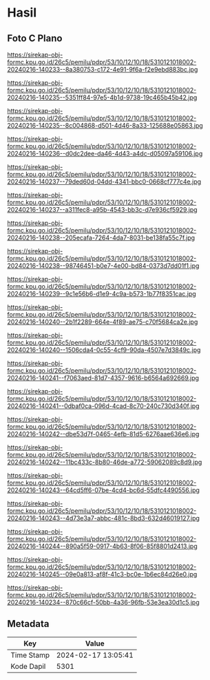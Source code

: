 # Hasil

## Foto C Plano

https://sirekap-obj-formc.kpu.go.id/26c5/pemilu/pdpr/53/10/12/10/18/5310121018002-20240216-140233--8a380753-c172-4e91-9f6a-f2e9ebd883bc.jpg

https://sirekap-obj-formc.kpu.go.id/26c5/pemilu/pdpr/53/10/12/10/18/5310121018002-20240216-140235--5351ff84-97e5-4b1d-9738-19c465b45b42.jpg

https://sirekap-obj-formc.kpu.go.id/26c5/pemilu/pdpr/53/10/12/10/18/5310121018002-20240216-140235--8c004868-d501-4d46-8a33-125688e05863.jpg

https://sirekap-obj-formc.kpu.go.id/26c5/pemilu/pdpr/53/10/12/10/18/5310121018002-20240216-140236--d0dc2dee-da46-4d43-a4dc-d05097a59106.jpg

https://sirekap-obj-formc.kpu.go.id/26c5/pemilu/pdpr/53/10/12/10/18/5310121018002-20240216-140237--79ded60d-04dd-4341-bbc0-0668cf777c4e.jpg

https://sirekap-obj-formc.kpu.go.id/26c5/pemilu/pdpr/53/10/12/10/18/5310121018002-20240216-140237--a311fec8-a95b-4543-bb3c-d7e936cf5929.jpg

https://sirekap-obj-formc.kpu.go.id/26c5/pemilu/pdpr/53/10/12/10/18/5310121018002-20240216-140238--205ecafa-7264-4da7-8031-be138fa55c7f.jpg

https://sirekap-obj-formc.kpu.go.id/26c5/pemilu/pdpr/53/10/12/10/18/5310121018002-20240216-140238--98746451-b0e7-4e00-bd84-0373d7dd01f1.jpg

https://sirekap-obj-formc.kpu.go.id/26c5/pemilu/pdpr/53/10/12/10/18/5310121018002-20240216-140239--9c1e56b6-d1e9-4c9a-b573-1b77f8351cac.jpg

https://sirekap-obj-formc.kpu.go.id/26c5/pemilu/pdpr/53/10/12/10/18/5310121018002-20240216-140240--2b1f2289-664e-4f89-ae75-c70f5684ca2e.jpg

https://sirekap-obj-formc.kpu.go.id/26c5/pemilu/pdpr/53/10/12/10/18/5310121018002-20240216-140240--1506cda4-0c55-4cf9-90da-4507e7d3849c.jpg

https://sirekap-obj-formc.kpu.go.id/26c5/pemilu/pdpr/53/10/12/10/18/5310121018002-20240216-140241--f7063aed-81d7-4357-9616-b6564a692669.jpg

https://sirekap-obj-formc.kpu.go.id/26c5/pemilu/pdpr/53/10/12/10/18/5310121018002-20240216-140241--0dbaf0ca-096d-4cad-8c70-240c730d340f.jpg

https://sirekap-obj-formc.kpu.go.id/26c5/pemilu/pdpr/53/10/12/10/18/5310121018002-20240216-140242--dbe53d7f-0465-4efb-81d5-6276aae636e6.jpg

https://sirekap-obj-formc.kpu.go.id/26c5/pemilu/pdpr/53/10/12/10/18/5310121018002-20240216-140242--11bc433c-8b80-46de-a772-59062089c8d9.jpg

https://sirekap-obj-formc.kpu.go.id/26c5/pemilu/pdpr/53/10/12/10/18/5310121018002-20240216-140243--64cd5ff6-07be-4cd4-bc6d-55dfc4490556.jpg

https://sirekap-obj-formc.kpu.go.id/26c5/pemilu/pdpr/53/10/12/10/18/5310121018002-20240216-140243--4d73e3a7-abbc-481c-8bd3-632d46019127.jpg

https://sirekap-obj-formc.kpu.go.id/26c5/pemilu/pdpr/53/10/12/10/18/5310121018002-20240216-140244--890a5f59-0917-4b63-8f06-85f8801d2413.jpg

https://sirekap-obj-formc.kpu.go.id/26c5/pemilu/pdpr/53/10/12/10/18/5310121018002-20240216-140245--09e0a813-af8f-41c3-bc0e-1b6ec84d26e0.jpg

https://sirekap-obj-formc.kpu.go.id/26c5/pemilu/pdpr/53/10/12/10/18/5310121018002-20240216-140234--870c66cf-50bb-4a36-96fb-53e3ea30d1c5.jpg


## Metadata

| Key        | Value               |
| ---------- | ------------------- |
| Time Stamp | 2024-02-17 13:05:41 |
| Kode Dapil | 5301                |



